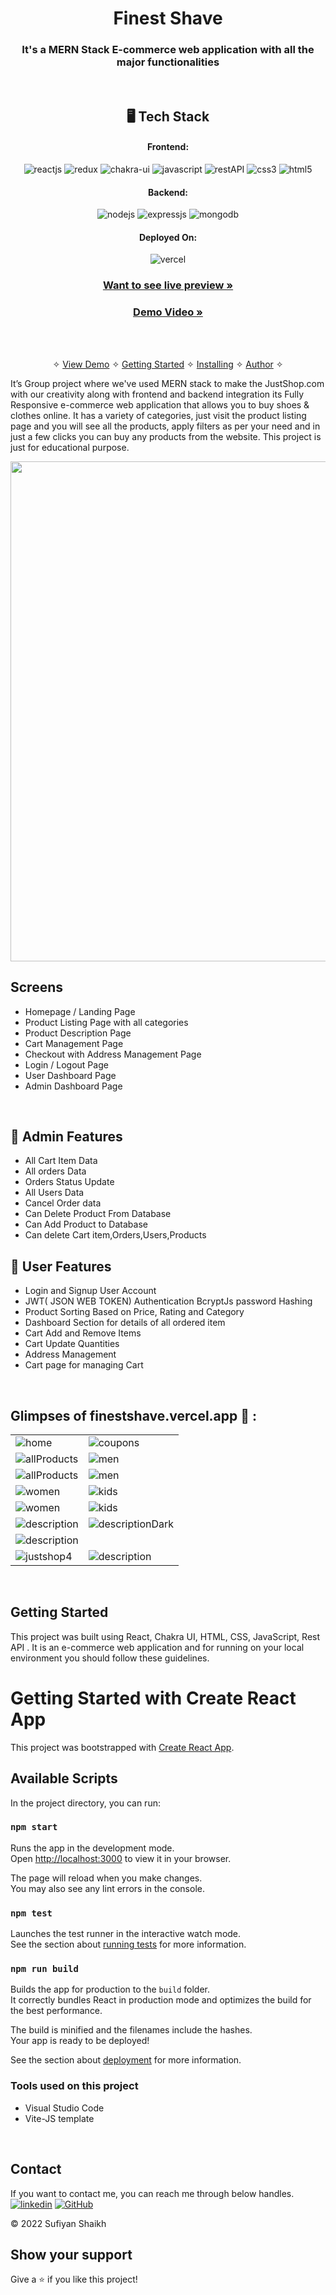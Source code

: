 
<h1 align="center">Finest Shave</h1>

<h3 align="center">It's a MERN Stack E-commerce web application with all the major functionalities</h3>

<br />


<h2 align="center">🖥️ Tech Stack</h2>


<h4 align="center">Frontend:</h4>

<p align="center">
  <img src="https://img.shields.io/badge/React-20232A?style=for-the-badge&logo=react&logoColor=61DAFB" alt="reactjs" />
  <img src="https://img.shields.io/badge/Redux-593D88?style=for-the-badge&logo=reduxtoolkit&logoColor=white" alt="redux" />
  <img src="https://img.shields.io/badge/Chakra%20UI-3bc7bd?style=for-the-badge&logo=chakraui&logoColor=white" alt="chakra-ui" />
  <img src="https://img.shields.io/badge/JavaScript-323330?style=for-the-badge&logo=javascript&logoColor=F7DF1E" alt="javascript" />
  <img src="https://img.shields.io/badge/Rest_API-02303A?style=for-the-badge&logo=react-router&logoColor=white" alt="restAPI" />
  <img src="https://img.shields.io/badge/CSS3-1572B6?style=for-the-badge&logo=css3&logoColor=white" alt="css3" />
  <img src="https://img.shields.io/badge/HTML5-E34F26?style=for-the-badge&logo=html5&logoColor=white" alt="html5" />
</p>


<h4 align="center">Backend:</h4>

<p align="center">
  <img src="https://img.shields.io/badge/Node.js-339933?style=for-the-badge&logo=nodedotjs&logoColor=white" alt="nodejs" />
  <img src="https://img.shields.io/badge/Express.js-000000?style=for-the-badge&logo=express&logoColor=white" alt="expressjs" />
  <img src="https://img.shields.io/badge/MongoDB-4EA94B?style=for-the-badge&logo=mongodb&logoColor=white" alt="mongodb" />

</p>





<h4 align="center">Deployed On:</h4>

<p align="center">
  <img src="https://img.shields.io/badge/Netlify-00C7B7?style=for-the-badge&logo=netlify&logoColor=white" alt="vercel" />
 
</p>



<h3 align="center"><a href="https://finestshave.vercel.app/"><strong>Want to see live preview »</strong></a></h3>

<h3 align="center"><a href="linkedinlink"><strong>Demo Video »</strong></a></h3>


<br />

<p align="center">
  <br />&#10023;
  <a href="#Demo">View Demo</a> &#10023;
  <a href="#Getting-Started">Getting Started</a> &#10023; 
  <a href="#Install">Installing</a> &#10023;
  <a href="#Contact">Author</a> &#10023;
</p>

It’s Group project where we've used MERN stack to make the JustShop.com with our creativity along with frontend and backend integration
its Fully Responsive e-commerce web application that allows you to buy shoes & clothes online. It has a variety of categories, just visit the product listing page and you will see all the products, apply filters as per your need and in just a few clicks you can buy any products from the website. This project is just for educational purpose.

<img src="https://i.ibb.co/K7qkkS3/final-637365106051e10025683e17-519389.gif" width="800px" />


<br />

## Screens 
- Homepage / Landing Page
- Product Listing Page with all categories
- Product Description Page
- Cart Management Page
- Checkout with Address Management Page
- Login / Logout Page
- User Dashboard Page
- Admin Dashboard Page




<br />


## 🚀 Admin Features
- All Cart Item Data 
- All orders Data
- Orders Status Update
- All Users Data 
- Cancel Order data
- Can Delete Product From Database
- Can Add Product to Database
- Can delete Cart item,Orders,Users,Products
 
## 🚀 User Features
- Login and Signup User Account 
- JWT( JSON WEB TOKEN) Authentication BcryptJs password Hashing
- Product Sorting Based on Price, Rating and Category
- Dashboard Section for details of all ordered item
- Cart Add and Remove Items 
- Cart Update Quantities 
- Address Management
- Cart page for managing Cart 


<br />

## Glimpses of finestshave.vercel.app 🙈 :




<table>
  <tr>
    <td><img maxW="50%" src="https://i.ibb.co/dfqgMwd/1.png"  alt="home" /></td>
    <td><img maxW="50%" src="https://i.ibb.co/Ld6KDL8/2.png"  alt="coupons" /></td>
  </tr>
  <tr>
   <td><img src="https://i.ibb.co/h1qrXBz/3.png"  alt="allProducts" /></td>
    <td><img src="https://i.ibb.co/1rgKjBN/4.png"  alt="men" /></td>
  </tr>
  <tr>
    <td><img src="https://i.ibb.co/hgKzhx8/5.png" alt="allProducts" /></td>
    <td><img src="https://i.ibb.co/Ssqqj5b/6.png"  alt="men" /></td>
  </tr>
  <tr>
    <td><img src="https://i.ibb.co/2YpTQ8F/7.png"  alt="women" /></td>
    <td><img src="https://i.ibb.co/qgxgjTX/8.png"  alt="kids" /></td>
  </tr>
   <tr>
    <td><img src="https://i.ibb.co/w7QMFSm/9.png"   alt="women" /></td>
    <td><img src="https://i.ibb.co/jVrqM5N/admin-1.png"   alt="kids" /></td>
  </tr>
  <tr>
    <td><img src="https://i.ibb.co/V2C33MP/admin-2.png"  alt="description" /></td>
    <td><img src="https://i.ibb.co/r6ZFyXN/admin-3.png"   alt="descriptionDark" /></td>
  </tr>
    <tr>
    <td><img src="https://i.ibb.co/XW6J312/admin5.png"   alt="description" /></td>
  
  </tr>
    <tr>
        <td><img maxW="100%" src="https://i.ibb.co/8dqSn8t/justshop4.png" alt="justshop4"  /></td>
    <td><img maxW="50%" src="https://i.ibb.co/rHQwR06/mobile-2.png"   alt="description" /></td>
  
  </tr>

</table>

<br />



## Getting Started

This project was built using React, Chakra UI, HTML, CSS, JavaScript, Rest API . It is an e-commerce web application and for running on your local environment you should follow these guidelines.



# Getting Started with Create React App

This project was bootstrapped with [Create React App](https://github.com/facebook/create-react-app).

## Available Scripts

In the project directory, you can run:

### `npm start`

Runs the app in the development mode.\
Open [http://localhost:3000](http://localhost:3000) to view it in your browser.

The page will reload when you make changes.\
You may also see any lint errors in the console.

### `npm test`

Launches the test runner in the interactive watch mode.\
See the section about [running tests](https://facebook.github.io/create-react-app/docs/running-tests) for more information.

### `npm run build`

Builds the app for production to the `build` folder.\
It correctly bundles React in production mode and optimizes the build for the best performance.

The build is minified and the filenames include the hashes.\
Your app is ready to be deployed!

See the section about [deployment](https://facebook.github.io/create-react-app/docs/deployment) for more information.


### Tools used on this project

- Visual Studio Code
- Vite-JS template

<br />



## Contact

If you want to contact me, you can reach me through below handles. <br />
[![linkedin](https://img.shields.io/badge/Sufiyan_Shaikh-0077B5?style=for-the-badge&logo=linkedin&logoColor=white)](https://www.linkedin.com/in/sufiyan-shaikh-9bb808183/)
[![GitHub](https://img.shields.io/badge/Sufiyan_Shaikh-20232A?style=for-the-badge&logo=Github&logoColor=white)](https://github.com/suFi7867)



© 2022 Sufiyan Shaikh



## Show your support

Give a ⭐️ if you like this project!

